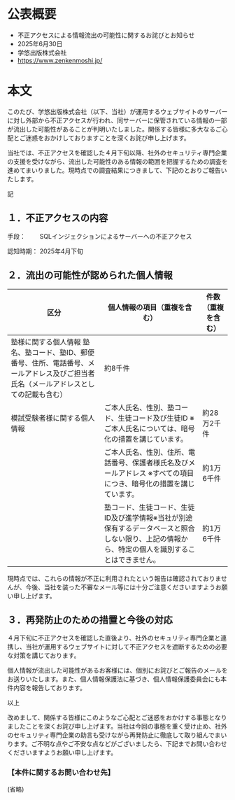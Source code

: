 # 公表概要
- 不正アクセスによる情報流出の可能性に関するお詫びとお知らせ
- 2025年6月30日
- 学悠出版株式会社
- https://www.zenkenmoshi.jp/

# 本文
このたび、学悠出版株式会社（以下、当社）が運用するウェブサイトのサーバーに対し外部から不正アクセスが行われ、同サーバーに保管されている情報の一部が流出した可能性があることが判明いたしました。関係する皆様に多大なるご心配とご迷惑をおかけしておりますことを深くお詫び申し上げます。

当社では、不正アクセスを確認した４月下旬以降、社外のセキュリティ専門企業の支援を受けながら、流出した可能性のある情報の範囲を把握するための調査を進めてまいりました。現時点での調査結果につきまして、下記のとおりご報告いたします。

記

## １．不正アクセスの内容
手段：　　 SQLインジェクションによるサーバーへの不正アクセス

認知時期： 2025年4月下旬

## ２．流出の可能性が認められた個人情報
|区分|個人情報の項目（重複を含む）|件数（重複を含む）|
|---|---|---|
|塾様に関する個人情報	塾名、塾コード、塾ID、郵便番号、住所、電話番号、メールアドレス及びご担当者氏名（メールアドレスとしての記載も含む）|約8千件|
|模試受験者様に関する個人情報|ご本人氏名、性別、塾コード、生徒コード及び生徒ID ※ご本人氏名については、暗号化の措置を講じています。	|約28万2千件|
| |ご本人氏名、性別、住所、電話番号、保護者様氏名及びメールアドレス ※すべての項目につき、暗号化の措置を講じています。|約1万6千件|
| |塾コード、生徒コード、生徒ID及び進学情報※当社が別途保有するデータベースと照合しない限り、上記の情報から、特定の個人を識別することはできません。	|約1万6千件|

 現時点では、これらの情報が不正に利用されたという報告は確認されておりませんが、今後、当社を装った不審なメール等には十分ご注意くださいますようお願い申し上げます。

## ３．再発防止のための措置と今後の対応
４月下旬に不正アクセスを確認した直後より、社外のセキュリティ専門企業と連携し、当社が運用するウェブサイトに対して不正アクセスを遮断するための必要な対策を講じております。

個人情報が流出した可能性があるお客様には、個別にお詫びとご報告のメールをお送りいたします。また、個人情報保護法に基づき、個人情報保護委員会にも本件内容を報告しております。

以上

改めまして、関係する皆様にこのようなご心配とご迷惑をおかけする事態となりましたことを深くお詫び申し上げます。当社は今回の事態を重く受け止め、社外のセキュリティ専門企業の助言も受けながら再発防止に徹底して取り組んでまいります。ご不明な点やご不安な点などがございましたら、下記までお問い合わせくださいますようお願い申し上げます。

### 【本件に関するお問い合わせ先】

(省略)
